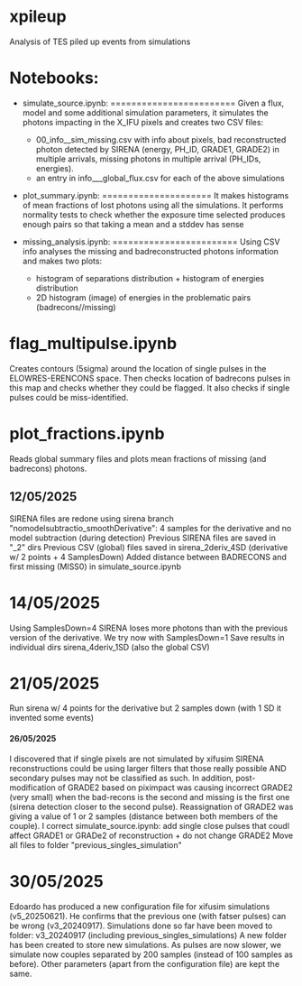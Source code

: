 # xpileup
Analysis of TES piled up events from simulations

# Notebooks:

- simulate_source.ipynb:
========================
Given a flux, model and some additional simulation parameters, it simulates the photons impacting in the X_IFU pixels and creates two CSV files:
  * 00_info_<filt>_sim<number>_missing.csv with info about pixels, bad reconstructed photon detected by SIRENA (energy, PH_ID, GRADE1, GRADE2) in multiple arrivals, missing photons in multiple arrival (PH_IDs, energies).
  * an entry in info_<filt>_<focus>_global_flux.csv for each of the above simulations

- plot_summary.ipynb:
=====================
It makes histograms of mean fractions of lost photons using all the simulations. It performs normality tests to check whether the exposure time selected produces enough pairs so that taking a mean and a stddev has sense

- missing_analysis.ipynb:
========================
Using CSV info analyses the missing and badreconstructed photons information and makes two plots:
  * histogram of separations distribution + histogram of energies distribution
  * 2D histogram (image) of energies in the problematic pairs (badrecons//missing)

flag_multipulse.ipynb
======================
Creates contours (5sigma) around the location of single pulses in the ELOWRES-ERENCONS space.
Then checks location of badrecons pulses in this map and checks whether they could be flagged.
It also checks if single pulses could be miss-identified.

plot_fractions.ipynb
====================
Reads global summary files and plots mean fractions of missing (and badrecons) photons.


## 12/05/2025

SIRENA files are redone using  sirena branch "nomodelsubtractio_smoothDerivative": 4 samples for the derivative and no model subtraction (during detection)
Previous SIRENA files are saved in "_2" dirs
Previous CSV (global) files saved in sirena_2deriv_4SD (derivative w/ 2 points + 4 SamplesDown)
Added distance between BADRECONS and first missing (MISS0) in simulate_source.ipynb


# 14/05/2025
Using SamplesDown=4 SIRENA loses more photons than with the previous version of the derivative.
We try now with SamplesDown=1
Save results in individual dirs sirena_4deriv_1SD (also the global CSV)

# 21/05/2025
Run sirena w/ 4 points for the derivative but 2 samples down (with 1 SD it invented some events)

#### 26/05/2025
I discovered that if single pixels are not simulated by xifusim SIRENA reconstructions could be using larger filters that those really possible AND secondary pulses may not be classified as such.
In addition, post-modification of GRADE2 based on piximpact was causing incorrect GRADE2 (very small) when the bad-recons is the second and missing is the first one (sirena detection closer to the second pulse). Reassignation of GRADE2 was giving a value of 1 or 2 samples (distance between both members of the couple).
I correct simulate_source.ipynb: add single close pulses that coudl affect GRADE1 or GRADe2 of reconstruction + do not change GRADE2
Move all files to folder "previous_singles_simulation"

# 30/05/2025
Edoardo has produced a new configuration file for xifusim simulations (v5_20250621).
He confirms that the previous one (with fatser pulses) can be wrong (v3_20240917).
Simulations done so far have been moved to folder: v3_20240917 (including previous_singles_simulations)
A new folder has been created to store new simulations. As pulses are now slower, we simulate now couples separated by 200 samples (instead of 100 samples as before). Other parameters (apart from the configuration file) are kept the same.
